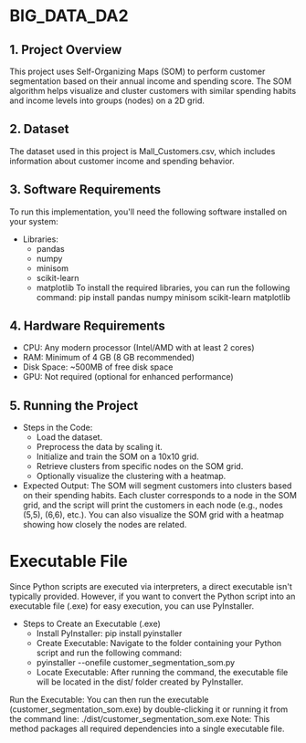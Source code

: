 # BIG_DATA_DA2
## 1. Project Overview
This project uses Self-Organizing Maps (SOM) to perform customer segmentation based on their annual income and spending score. The SOM algorithm helps visualize and cluster customers with similar spending habits and income levels into groups (nodes) on a 2D grid.

## 2. Dataset
The dataset used in this project is Mall_Customers.csv, which includes information about customer income and spending behavior.

## 3. Software Requirements
To run this implementation, you'll need the following software installed on your system:

* Libraries:
  - pandas
  - numpy
  - minisom
  - scikit-learn
  - matplotlib
To install the required libraries, you can run the following command:
pip install pandas numpy minisom scikit-learn matplotlib
## 4. Hardware Requirements
* CPU: Any modern processor (Intel/AMD with at least 2 cores)
* RAM: Minimum of 4 GB (8 GB recommended)
* Disk Space: ~500MB of free disk space
* GPU: Not required (optional for enhanced performance)
## 5. Running the Project
* Steps in the Code:
  - Load the dataset.
  - Preprocess the data by scaling it.
  - Initialize and train the SOM on a 10x10 grid.
  - Retrieve clusters from specific nodes on the SOM grid.
  - Optionally visualize the clustering with a heatmap.
* Expected Output: The SOM will segment customers into clusters based on their spending habits. Each cluster corresponds to a node in the SOM grid, and the script will print the customers in each node (e.g., nodes (5,5), (6,6), etc.). You can also visualize the SOM grid with a heatmap showing how closely the nodes are related.

# Executable File
Since Python scripts are executed via interpreters, a direct executable isn't typically provided. However, if you want to convert the Python script into an executable file (.exe) for easy execution, you can use PyInstaller.

* Steps to Create an Executable (.exe)
  - Install PyInstaller:
    pip install pyinstaller
  - Create Executable: Navigate to the folder containing your Python script and run the following command:
  - pyinstaller --onefile customer_segmentation_som.py
  - Locate Executable: After running the command, the executable file will be located in the dist/ folder created by PyInstaller.

Run the Executable: You can then run the executable (customer_segmentation_som.exe) by double-clicking it or running it from the command line:
./dist/customer_segmentation_som.exe
Note: This method packages all required dependencies into a single executable file.

